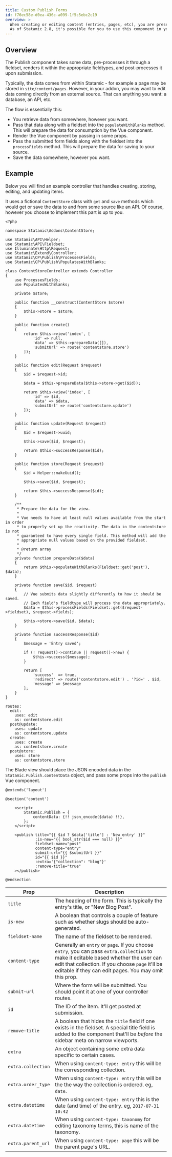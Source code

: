 ```yaml
---
title: Custom Publish Forms
id: f76ec58e-d0ea-436c-a099-1f5c5ebc2c19
overview: >
  When creating or editing content (entries, pages, etc), you are presented with a form view. This is what we call the "Publish" form.
  As of Statamic 2.8, it's possible for you to use this component in your addons.
---
```


## Overview

The Publish component takes some data, pre-processes it through a fieldset, renders it within the appropriate fieldtypes, and post-processes it upon submission.

Typically, the data comes from within Statamic - for example a page may be stored in `site/content/pages`.
However, in your addon, you may want to edit data coming directly from an external source. That can anything you want: a database, an API, etc.

The flow is essentially this:

- You retrieve data from somewhere, however you want.
- Pass that data along with a fieldset into the `populateWithBlanks` method. This will prepare the data for consumption by the Vue component.
- Render the Vue component by passing in some props.
- Pass the submitted form fields along with the fieldset into the `processFields` method. This will prepare the data for saving to your source.
- Save the data somewhere, however you want.

## Example

Below you will find an example controller that handles creating, storing, editing, and updating items.

It uses a fictional `ContentStore` class with `get` and `save` methods which would get or save the data to and from some source like an API.
Of course, however you choose to implement this part is up to you.

``` .language-php
<?php

namespace Statamic\Addons\ContentStore;

use Statamic\API\Helper;
use Statamic\API\Fieldset;
use Illuminate\Http\Request;
use Statamic\Extend\Controller;
use Statamic\CP\Publish\ProcessesFields;
use Statamic\CP\Publish\PopulatesWithBlanks;

class ContentStoreController extends Controller
{
    use ProcessesFields;
    use PopulatesWithBlanks;

    private $store;

    public function __construct(ContentStore $store)
    {
        $this->store = $store;
    }

    public function create()
    {
        return $this->view('index', [
            'id' => null,
            'data' => $this->prepareData([]),
            'submitUrl' => route('contentstore.store')
        ]);
    }

    public function edit(Request $request)
    {
        $id = $request->id;

        $data = $this->prepareData($this->store->get($id));

        return $this->view('index', [
            'id' => $id,
            'data' => $data,
            'submitUrl' => route('contentstore.update')
        ]);
    }

    public function update(Request $request)
    {
        $id = $request->uuid;

        $this->save($id, $request);

        return $this->successResponse($id);
    }

    public function store(Request $request)
    {
        $id = Helper::makeUuid();

        $this->save($id, $request);

        return $this->successResponse($id);
    }

    /**
     * Prepare the data for the view.
     *
     * Vue needs to have at least null values available from the start in order
     * to properly set up the reactivity. The data in the contentstore is not
     * guaranteed to have every single field. This method will add the
     * appropriate null values based on the provided fieldset.
     *
     * @return array
     */
    private function prepareData($data)
    {
        return $this->populateWithBlanks(Fieldset::get('post'), $data);
    }

    private function save($id, $request)
    {
        // Vue submits data slightly differently to how it should be saved.
        // Each field's fieldtype will process the data appropriately.
        $data = $this->processFields(Fieldset::get($request->fieldset), $request->fields);

        $this->store->save($id, $data);
    }

    private function successResponse($id)
    {
        $message = 'Entry saved';

        if (! request()->continue || request()->new) {
            $this->success($message);
        }

        return [
            'success'  => true,
            'redirect' => route('contentstore.edit') . '?id=' . $id,
            'message' => $message
        ];
    }
}
```

``` .language-yaml
routes:
  edit:
    uses: edit
    as: contentstore.edit
  post@update:
    uses: update
    as: contentstore.update
  create:
    uses: create
    as: contentstore.create
  post@store:
    uses: store
    as: contentstore.store
```

The Blade view should place the JSON encoded data in the `Statamic.Publish.contentData` object, and pass some props into the `publish` Vue component.

``` .language-blade
@extends('layout')

@section('content')

    <script>
        Statamic.Publish = {
            contentData: {!! json_encode($data) !!},
        };
    </script>

    <publish title="{{ $id ? $data['title'] : 'New entry' }}"
             :is-new="{{ bool_str($id === null) }}"
             fieldset-name="post"
             content-type="entry"
             submit-url="{{ $submitUrl }}"
             id="{{ $id }}"
             :extra='{"collection": "blog"}'
             :remove-title="true"
    ></publish>

@endsection
```

| Prop | Description |
|------|-------------|
| `title` | The heading of the form. This is typically the entry's title, or "New Blog Post". |
| `is-new` | A boolean that controls a couple of feature such as whether slugs should be auto-generated. |
| `fieldset-name` | The name of the fieldset to be rendered. |
| `content-type` | Generally an `entry` or `page`. If you choose `entry`, you can pass `extra.collection` to make it editable based whether the user can edit that collection.  If you choose `page` it'll be editable if they can edit pages. You may omit this prop. |
| `submit-url` | Where the form will be submitted. You should point it at one of your controller routes. |
| `id` | The ID of the item. It'll get posted at submission. |
| `remove-title` | A boolean that hides the `title` field if one exists in the fieldset. A special title field is added to the component that'll be _before_ the sidebar meta on narrow viewports. |
| `extra` | An object containing some extra data specific to certain cases. |
| `extra.collection` | When using `content-type: entry` this will be the corresponding collection. |
| `extra.order_type` | When using `content-type: entry` this will be the the way the collection is ordered. eg, `date`. |
| `extra.datetime` | When using `content-type: entry` this is the date (and time) of the entry. eg, `2017-07-31 10:42` |
| `extra.datetime` | When using `content-type: taxonomy` for editing taxonomy terms, this is name of the taxonomy. |
| `extra.parent_url` | When using `content-type: page` this will be the parent page's URL. |